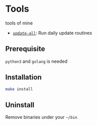 # Tools

tools of mine

+ [`update-all`](./update-all/): Run daily update routines

## Prerequisite

`python3` and `golang` is needed

## Installation

``` sh
make install
```

## Uninstall

Remove binaries under your `~/bin`
